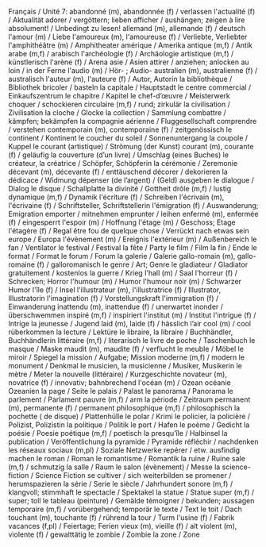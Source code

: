 Français / Unité 7:
abandonné (m), abandonnée (f) / verlassen
l'actualité (f) / Aktualität
adorer / vergöttern; lieben
afficher / aushängen; zeigen
à lire absolument! / Unbedingt zu lesen!
allemand (m), allemande (f) / deutsch
l'amour (m) / Liebe
l'amoureux (m), l'amoureuse (f) / Verliebte, Verliebter
l'amphithéâtre (m) / Amphitheater
amérique / Amerika
antique (m,f) / Antik
arabe (m,f) / arabisch
l'archéologie (f) / Archäologie
artistique (m,f) / künstlerisch
l'arène (f) / Arena
asie / Asien
attirer / anziehen; anlocken
au loin / in der Ferne
l'audio (m) / Hör- ; Audio-
australien (m), australienne (f) / australisch
l'auteur (m), l'auteure (f) / Autor, Autorin
la bibliothèque / Bibliothek
bricoler / basteln
la capitale / Hauptstadt
le centre commercial / Einkaufszentrum
le chapitre / Kapitel
le chef-d’œuvre / Meisterwerk
choquer / schockieren
circulaire (m,f) / rund; zirkulär
la civilisation / Zivilisation
la cloche / Glocke
la collection / Sammlung
combattre / kämpfen; bekämpfen
la compagnie aérienne / Fluggesellschaft
comprendre / verstehen
contemporain (m), contemporaine (f) / zeitgenössisch
le continent / Kontinent
le coucher du soleil / Sonnenuntergang
la  coupole / Kuppel
le courant (artistique) / Strömung (der Kunst)
courant (m), courante (f) / geläufig
la couverture (d’un livre) / Umschlag (eines Buches)
le créateur, la créatrice / Schöpfer, Schöpferin
la cérémonie / Zeremonie
décevant (m), décevante (f) / enttäuschend
décorer / dekorieren
la dédicace / Widmung
dépenser (de l’argent) / (Geld) ausgeben
le dialogue / Dialog
le disque / Schallplatte
la divinité / Gottheit
drôle (m,f) / lustig
dynamique (m,f) / Dynamik
l'écriture (f) / Schreiben
l'écrivain (m), l'écrivaine (f) / Schriftsteller, Schriftstellerin
l'émigration (f) / Auswanderung; Emigration
emporter / mitnehmen
emprunter / leihen
enfermé (m), enfermée (f) / eingesperrt
l'espoir (m) / Hoffnung
l'étage (m) / Geschoss; Etage
l'étagère (f) / Regal
être fou de quelque chose / Verrückt nach etwas sein
europe / Europa
l'évènement (m) / Ereignis
l'extérieur (m) / Außenbereich
le fan / Ventilator
le festival / Festival
la fête / Party
le film / Film
la fin / Ende
le format / Format
le forum / Forum
la galerie / Galerie
gallo-romain (m), gallo-romaine (f) / galloromanisch
le genre / Art; Genre
le gladiateur / Gladiator
gratuitement / kostenlos
la guerre / Krieg
l'hall (m) / Saal
l'horreur (f) / Schrecken; Horror
l'humour (m) / Humor
l'humour noir (m) / Schwarzer Humor
l'île (f) / Insel
l'illustrateur (m), l'illustratrice (f) / Illustrator, Illustratorin
l'imagination (f) / Vorstellungskraft
l'immigration (f) / Einwanderung
inattendu (m), inattendue (f) / unerwartet
inonder / überschwemmen
inspiré (m,f) / inspiriert
l'institut (m) / Institut
l'intrigue (f) / Intrige
la jeunesse / Jugend
laid (m), laide (f) / hässlich
l’air cool (m) / cool rüberkommen
la lecture / Lektüre
le libraire, la libraire / Buchhändler, Buchhändlerin
littéraire (m,f) / literarisch
le livre de poche / Taschenbuch
le masque / Maske
maudit (m), maudite (f) / verflucht
le meuble / Möbel
le miroir / Spiegel
la mission / Aufgabe; Mission
moderne (m,f) / modern
le monument / Denkmal
le musicien, la musicienne / Musiker, Musikerin
le mètre / Meter
la nouvelle (littéraire) / Kurzgeschichte
novateur (m), novatrice (f) / innovativ; bahnbrechend
l'océan (m) / Ozean
océanie Ozeanien
la page / Seite
le palais / Palast
le panorama / Panorama
le parlement / Parlament
pauvre (m,f) / arm
la période / Zeitraum
permanent (m), permanente (f) / permanent
philosophique (m,f) / philosophisch
la pochette ( de disque) / Plattenhülle
le polar / Krimi
le policier, la policière / Polizist, Polizistin
la politique / Politik
le port / Hafen
le poème / Gedicht
la poésie / Poesie
poétique (m,f) / poetisch
la presqu’île / Halbinsel
la publication / Veröffentlichung
la pyramide / Pyramide
réfléchir / nachdenken
les réseaux sociaux (m,pl) / Soziale Netzwerke
repérer / etw. ausfindig machen
le roman / Roman
le romantisme / Romantik
la ruine / Ruine
sale (m,f) / schmutzig
la salle / Raum
le salon (évènement) / Messe
la science-fiction / Science Fiction
se cultiver / sich weiterbilden
se promener / herumspazieren
la série / Serie
le siècle / Jahrhundert
sonore (m,f) / klangvoll; stimmhaft
le spectacle / Spektakel
la statue / Statue
super (m,f) / super; toll
le tableau (peinture) / Gemälde
témoigner / bekunden; aussagen
temporaire (m,f) / vorübergehend; temporär
le texte / Text
le toit / Dach
touchant (m), touchante (f) / rührend
la tour / Turm
l'usine (f) / Fabrik
vacances (f,pl) / Feiertage; Ferien
vieux (m), vieille (f) / alt
violent (m), violente (f) / gewalttätig
le zombie / Zombie
la zone / Zone
